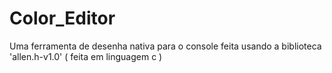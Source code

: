 # Color_Editor
Uma ferramenta de desenha nativa para o console feita usando a biblioteca 'allen.h-v1.0' ( feita em linguagem c ) 
